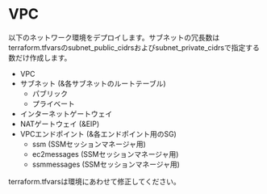 # VPC

以下のネットワーク環境をデプロイします。サブネットの冗長数はterraform.tfvarsのsubnet_public_cidrsおよびsubnet_private_cidrsで指定する数だけ作成します。

- VPC
- サブネット (&各サブネットのルートテーブル)
  - パブリック
  - プライベート
- インターネットゲートウェイ
- NATゲートウェイ (&EIP)
- VPCエンドポイント (&各エンドポイント用のSG)
  - ssm (SSMセッションマネージャ用)
  - ec2messages (SSMセッションマネージャ用)
  - ssmmessages (SSMセッションマネージャ用)

terraform.tfvarsは環境にあわせて修正してください。
